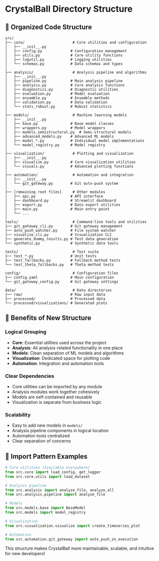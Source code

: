 # CrystalBall Directory Structure

## 📁 Organized Code Structure

```
src/
├── core/                      # Core utilities and configuration
│   ├── __init__.py
│   ├── config.py             # Configuration management
│   ├── utils.py              # Core utility functions
│   ├── logutil.py            # Logging utilities
│   └── schemas.py            # Data schemas and types
│
├── analysis/                  # Analysis pipeline and algorithms
│   ├── __init__.py
│   ├── pipeline.py           # Main analysis pipeline
│   ├── analysis.py           # Core analysis functions
│   ├── diagnostics.py        # Diagnostic utilities
│   ├── evaluation.py         # Model evaluation
│   ├── ensemble.py           # Ensemble methods
│   ├── validation.py         # Data validation
│   └── stats_robust.py       # Robust statistics
│
├── models/                    # Machine learning models
│   ├── __init__.py
│   ├── base.py               # Base model classes
│   ├── wrappers.py           # Model wrappers
│   ├── models_semistructural.py  # Semi-structural models
│   ├── advanced_models.py    # Advanced ML models
│   ├── model_*.py            # Individual model implementations
│   └── model_registry.py     # Model registry
│
├── visualization/             # Plotting and visualization
│   ├── __init__.py
│   ├── visualize.py          # Core visualization utilities
│   └── visuals.py            # Advanced plotting functions
│
├── automation/                # Automation and integration
│   ├── __init__.py
│   └── git_gateway.py        # Git auto-push system
│
├── [remaining root files]     # Other modules
│   ├── api.py                # API interface
│   ├── dashboard.py          # Streamlit dashboard
│   ├── export.py             # Data export utilities
│   ├── main.py               # Main entry point
│   └── ...
│
tools/                         # Command-line tools and utilities
├── git_gateway_cli.py        # Git gateway management
├── auto_push_watcher.py      # File system watcher
├── visualize_cli.py          # Visualization CLI
├── generate_dummy_results.py # Test data generation
└── synthetic.py              # Synthetic data tools

tests/                         # Test suite
├── test_*.py                 # Unit tests
├── test_fallbacks.py         # Fallback method tests
└── test_theta_fallbacks.py   # Theta method tests

config/                        # Configuration files
├── config.yaml               # Main configuration
└── git_gateway_config.py     # Git gateway settings

data/                          # Data directories
├── raw/                      # Raw input data
├── processed/                # Processed data
└── processed/visualizations/ # Generated plots
```

## 🎯 Benefits of New Structure

### **Logical Grouping**
- **Core**: Essential utilities used across the project
- **Analysis**: All analysis-related functionality in one place
- **Models**: Clean separation of ML models and algorithms  
- **Visualization**: Dedicated space for plotting code
- **Automation**: Integration and automation tools

### **Clear Dependencies** 
- Core utilities can be imported by any module
- Analysis modules work together cohesively
- Models are self-contained and reusable
- Visualization is separate from business logic

### **Scalability**
- Easy to add new models in `models/`
- Analysis pipeline components in logical location
- Automation tools centralized
- Clear separation of concerns

## 🔧 Import Pattern Examples

```python
# Core utilities (available everywhere)
from src.core import load_config, get_logger
from src.core.utils import load_dataset

# Analysis pipeline
from src.analysis import analyze_file, analyze_all
from src.analysis.pipeline import analyze_file

# Models
from src.models.base import BaseModel
from src.models import model_registry

# Visualization  
from src.visualization.visualize import create_timeseries_plot

# Automation
from src.automation.git_gateway import auto_push_on_execution
```

This structure makes CrystalBall more maintainable, scalable, and intuitive for new developers!